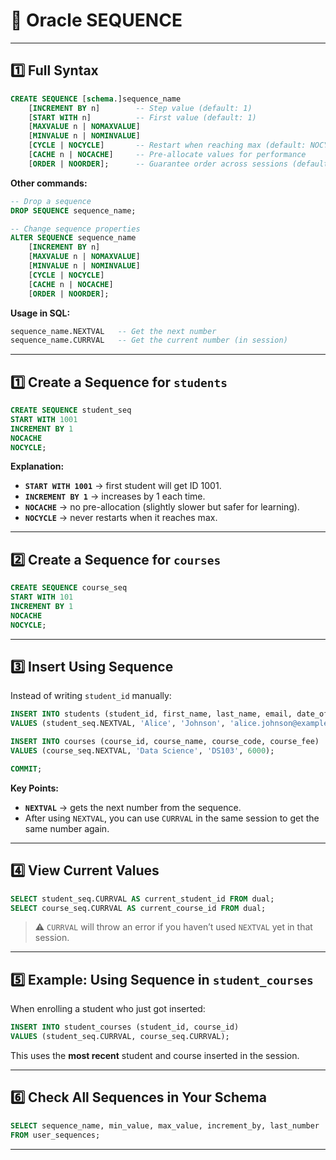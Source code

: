 # **📌 Oracle SEQUENCE**

---

## **1️⃣ Full Syntax**

```sql
CREATE SEQUENCE [schema.]sequence_name
    [INCREMENT BY n]        -- Step value (default: 1)
    [START WITH n]          -- First value (default: 1)
    [MAXVALUE n | NOMAXVALUE]
    [MINVALUE n | NOMINVALUE]
    [CYCLE | NOCYCLE]       -- Restart when reaching max (default: NOCYCLE)
    [CACHE n | NOCACHE]     -- Pre-allocate values for performance
    [ORDER | NOORDER];      -- Guarantee order across sessions (default: NOORDER)
```

**Other commands:**

```sql
-- Drop a sequence
DROP SEQUENCE sequence_name;

-- Change sequence properties
ALTER SEQUENCE sequence_name
    [INCREMENT BY n]
    [MAXVALUE n | NOMAXVALUE]
    [MINVALUE n | NOMINVALUE]
    [CYCLE | NOCYCLE]
    [CACHE n | NOCACHE]
    [ORDER | NOORDER];
```

**Usage in SQL:**

```sql
sequence_name.NEXTVAL   -- Get the next number
sequence_name.CURRVAL   -- Get the current number (in session)
```

---

## **1️⃣ Create a Sequence for `students`**

```sql
CREATE SEQUENCE student_seq
START WITH 1001
INCREMENT BY 1
NOCACHE
NOCYCLE;
```

**Explanation:**

* **`START WITH 1001`** → first student will get ID 1001.
* **`INCREMENT BY 1`** → increases by 1 each time.
* **`NOCACHE`** → no pre-allocation (slightly slower but safer for learning).
* **`NOCYCLE`** → never restarts when it reaches max.

---

## **2️⃣ Create a Sequence for `courses`**

```sql
CREATE SEQUENCE course_seq
START WITH 101
INCREMENT BY 1
NOCACHE
NOCYCLE;
```

---

## **3️⃣ Insert Using Sequence**

Instead of writing `student_id` manually:

```sql
INSERT INTO students (student_id, first_name, last_name, email, date_of_birth)
VALUES (student_seq.NEXTVAL, 'Alice', 'Johnson', 'alice.johnson@example.com', DATE '2001-04-12');

INSERT INTO courses (course_id, course_name, course_code, course_fee)
VALUES (course_seq.NEXTVAL, 'Data Science', 'DS103', 6000);

COMMIT;
```

**Key Points:**

* **`NEXTVAL`** → gets the next number from the sequence.
* After using `NEXTVAL`, you can use `CURRVAL` in the same session to get the same number again.

---

## **4️⃣ View Current Values**

```sql
SELECT student_seq.CURRVAL AS current_student_id FROM dual;
SELECT course_seq.CURRVAL AS current_course_id FROM dual;
```

> ⚠️ `CURRVAL` will throw an error if you haven’t used `NEXTVAL` yet in that session.

---

## **5️⃣ Example: Using Sequence in `student_courses`**

When enrolling a student who just got inserted:

```sql
INSERT INTO student_courses (student_id, course_id)
VALUES (student_seq.CURRVAL, course_seq.CURRVAL);
```

This uses the **most recent** student and course inserted in the session.

---

## **6️⃣ Check All Sequences in Your Schema**

```sql
SELECT sequence_name, min_value, max_value, increment_by, last_number
FROM user_sequences;
```

---